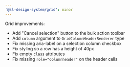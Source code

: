 ```yaml
---
'@sl-design-system/grid': minor
---
```


Grid improvements:
- Add "Cancel selection" button to the bulk action toolbar
- Add `column` argument to `GridColumnHeaderRenderer` type
- Fix missing aria-label on a selection column checkbox
- Fix styling so a row has a height of 40px
- Fix empty `class` attributes
- Fix missing `role="columnheader"` on the header cells

